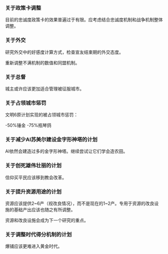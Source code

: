 ### 关于政策卡调整

目前的忠诚度政策卡的效果普遍过于有限。应考虑结合忠诚度机制和战争机制整体调整。

### 关于外交

研究外交中的好感度计算方式，检查宣友结束期的外交态度。

重新调整不满机制的数值和同盟机制。

### 关于总督

城主或许应该更加适合管理被征服城市。

### 关于占领城市惩罚

文明6原计划实现的被占领城市惩罚：

-50%锤金 -75%瓶琴鸽

### 关于减少AI苏美尔建设金字形神塔的计划

AI依然会建造过多的金字形神塔。继续尝试让它们学会造农田。

### 关于创死雄伟壮丽的计划

信仰买平民应该移到教会改革。

### 关于提升资源用途的计划

资源应该提供2~6产（视改良情况），而不是现在的1~2产。专用于资源的改良设施的基础产出应该也随之有所调整。

资源和改良设施会成为下一个研究的重点。

### 关于调整时代得分机制的计划

爆铺应该更难进入黄金时代。